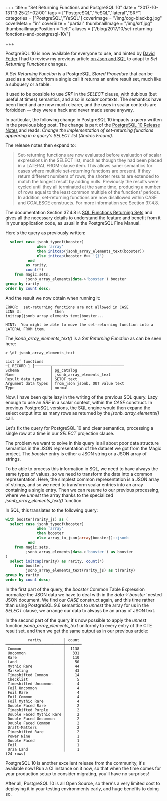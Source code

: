 +++
title = "Set Returning Functions and PostgreSQL 10"
date = "2017-10-13T13:25:21+02:00"
tags = ["PostgreSQL","YeSQL","lateral","SRF"]
categories = ["PostgreSQL","YeSQL"]
coverImage = "/img/cog-blackbg.jpg"
coverMeta = "in"
coverSize = "partial"
thumbnailImage = "/img/srf.jpg"
thumbnailImagePosition = "left"
aliases = ["/blog/2017/10/set-returning-fonctions-and-postgresql-10/"]

+++

PostgreSQL 10 is now available for everyone to use, and hinted by [David
Fetter](http://fetter.org) I had to review my previous article [on Json and
SQL](/blog/2017/09/on-json-and-sql/) to adapt to *Set Returning Functions*
changes.

A *Set Returning Function* is a PostgreSQL *Stored Procedure* that can be
used as a relation: from a single call it returns an entire result set, much
like a subquery or a table.

It used to be possible to use *SRF* in the *SELECT* clause, with dubious
(but useful at times) semantics, and also in *scalar* contexts. The
semantics have been fixed and are now much clearer, and the uses in scalar
contexts are forbidden — they were a hack and never made sense anyway.

<!--more-->

In particular, the following change in PostgreSQL 10 impacts a query written
in the previous blog post. The change is part of the [PostgreSQL 10 Release
Notes](https://www.postgresql.org/docs/devel/static/release-10.html) and
reads: _Change the implementation of set-returning functions appearing in a
query's SELECT list (Andres Freund)_.

The release notes then expand to:

> Set-returning functions are now evaluated before evaluation of scalar
> expressions in the SELECT list, much as though they had been placed in a
> LATERAL FROM-clause item. This allows saner semantics for cases where
> multiple set-returning functions are present. If they return different
> numbers of rows, the shorter results are extended to match the longest
> result by adding nulls. Previously the results were cycled until they all
> terminated at the same time, producing a number of rows equal to the least
> common multiple of the functions' periods. In addition, set-returning
> functions are now disallowed within CASE and COALESCE constructs. For more
> information see Section 37.4.8.

The documentation Section 37.4.8 is [SQL Functions Returning
Sets](https://www.postgresql.org/docs/devel/static/xfunc-sql.html#xfunc-sql-functions-returning-set)
and gives all the necessary details to understand the feature and benefit
from it in your application code, as usual in the PostgreSQL Fine Manual.

<script async id="_ck_279686" src="https://forms.convertkit.com/279686?v=6"></script>

Here's the query as previously written:

~~~ sql
  select case jsonb_typeof(booster)
              when 'array'
              then initcap(jsonb_array_elements_text(booster))
              else initcap(booster #>> '{}')
          end
         as rarity,
         count(*)
    from magic.sets,
         jsonb_array_elements(data->'booster') booster
group by rarity
order by count desc;
~~~

And the result we now obtain when running it:

~~~
ERROR:  set-returning functions are not allowed in CASE
LINE 3:               then initcap(jsonb_array_elements_text(booster...
                                   ^
HINT:  You might be able to move the set-returning function into a LATERAL FROM item.
~~~

The *jsonb_array_elements_text()* is a *Set Returning Function* as can be
seen here:

~~~
> \df jsonb_array_elements_text

List of functions
─[ RECORD 1 ]───────┬────────────────────────────────
Schema              │ pg_catalog
Name                │ jsonb_array_elements_text
Result data type    │ SETOF text
Argument data types │ from_json jsonb, OUT value text
Type                │ normal
~~~

Now, I have been quite lazy in the writing of the previous SQL query. Lazy
enough to use an *SRF* in a scalar context, within the *CASE* construct. In
previous PostgreSQL versions, the SQL engine would then expand the select
output into as many rows as returned by the *jsonb_array_elements()* call.

Let's fix the query for PostgreSQL 10 and clear semantics, processing a
single row at a time in our *SELECT* projection clause.

The problem we want to solve in this query is all about poor data structure
semantics in the JSON representation of the dataset we got from the Magic
project. The *booster* entry is either a JSON string or a JSON array of
strings.

To be able to process this information in SQL, we need to have always the
same types of values, so we need to transform the data into a common
representation. Here, the simplest common representation is a JSON array of
strings, and so we need to transform scalar entries into an array containing
a single entry. Then we can resume to our previous processing, where we
*unnest* the array thanks to the specialized *jsonb_array_elements_text()*
function.

In SQL, this translates to the following query:

~~~ sql
with booster(rarity_js) as (
  select case jsonb_typeof(booster)
              when 'array'
              then booster
              else array_to_json(array[booster])::jsonb
          end
    from magic.sets,
         jsonb_array_elements(data->'booster') as booster
)
  select initcap(rarity) as rarity, count(*)
    from booster,
         jsonb_array_elements_text(rarity_js) as t(rarity)
group by rarity
order by count desc;
~~~

In the first part of the query, the *booster* Common Table Expression
normalize the JSON data we have to deal with in the *data->'booster'* nested
JSON document. We find our *CASE* construct again, and this time rather than
using PostgreSQL 9.6 semantics to *unnest* the array for us in the *SELECT*
clause, we arrange our data to always be an array of JSON text.

In the second part of the query it's now possible to apply the *unnest*
function *jsonb_array_elements_text* uniformly to every entry of the CTE
result set, and then we get the same output as in our previous article:

~~~
          rarity          │ count 
══════════════════════════╪═══════
 Common                   │  1138
 Uncommon                 │   331
 Rare                     │   110
 Land                     │    50
 Mythic Rare              │    44
 Marketing                │    43
 Timeshifted Common       │    14
 Checklist                │     5
 Timeshifted Uncommon     │     4
 Foil Uncommon            │     4
 Foil Rare                │     4
 Foil Common              │     4
 Foil Mythic Rare         │     4
 Double Faced Rare        │     2
 Timeshifted Purple       │     2
 Double Faced Mythic Rare │     2
 Double Faced Uncommon    │     2
 Double Faced Common      │     2
 Draft-Matters            │     2
 Timeshifted Rare         │     2
 Power Nine               │     1
 Double Faced             │     1
 Foil                     │     1
 Urza Land                │     1
(24 rows)
~~~

PostgreSQL 10 is another excellent release from the community, it's
available now! Run a CI instance on it now, so that when the time comes for
your production setup to consider migrating, you'll have no surprises!

After all, PostgreSQL 10 is all Open Source, so there's a very limited cost
to deploying it in your testing environments early, and huge benefits to
doing so.

